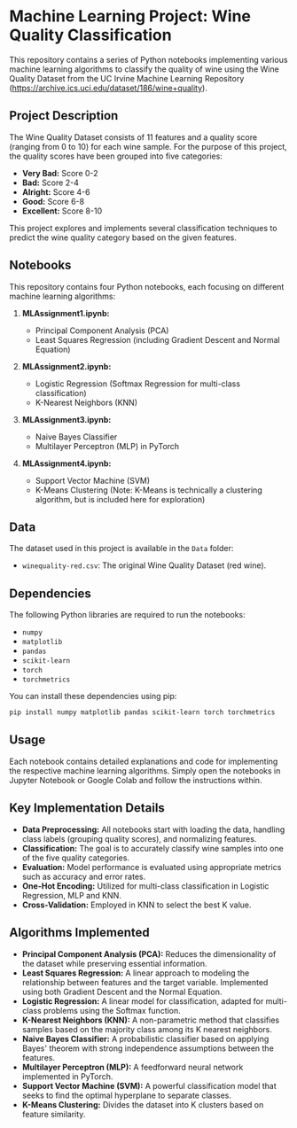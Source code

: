 # Machine Learning Project: Wine Quality Classification

This repository contains a series of Python notebooks implementing various machine learning algorithms to classify the quality of wine using the Wine Quality Dataset from the UC Irvine Machine Learning Repository (https://archive.ics.uci.edu/dataset/186/wine+quality).

## Project Description

The Wine Quality Dataset consists of 11 features and a quality score (ranging from 0 to 10) for each wine sample.  For the purpose of this project, the quality scores have been grouped into five categories:

*   **Very Bad:** Score 0-2
*   **Bad:** Score 2-4
*   **Alright:** Score 4-6
*   **Good:** Score 6-8
*   **Excellent:** Score 8-10

This project explores and implements several classification techniques to predict the wine quality category based on the given features.

## Notebooks

This repository contains four Python notebooks, each focusing on different machine learning algorithms:

1.  **MLAssignment1.ipynb:**
    *   Principal Component Analysis (PCA)
    *   Least Squares Regression (including Gradient Descent and Normal Equation)

2.  **MLAssignment2.ipynb:**
    *   Logistic Regression (Softmax Regression for multi-class classification)
    *   K-Nearest Neighbors (KNN)

3.  **MLAssignment3.ipynb:**
    *   Naive Bayes Classifier
    *   Multilayer Perceptron (MLP) in PyTorch

4.  **MLAssignment4.ipynb:**
    *   Support Vector Machine (SVM)
    *   K-Means Clustering (Note: K-Means is technically a clustering algorithm, but is included here for exploration)

## Data

The dataset used in this project is available in the `Data` folder:

*   `winequality-red.csv`: The original Wine Quality Dataset (red wine).

## Dependencies

The following Python libraries are required to run the notebooks:

*   `numpy`
*   `matplotlib`
*   `pandas`
*   `scikit-learn`
*   `torch`
*   `torchmetrics`

You can install these dependencies using pip:

```bash
pip install numpy matplotlib pandas scikit-learn torch torchmetrics
```

## Usage

Each notebook contains detailed explanations and code for implementing the respective machine learning algorithms. Simply open the notebooks in Jupyter Notebook or Google Colab and follow the instructions within.

## Key Implementation Details

*   **Data Preprocessing:** All notebooks start with loading the data, handling class labels (grouping quality scores), and normalizing features.
*   **Classification:** The goal is to accurately classify wine samples into one of the five quality categories.
*   **Evaluation:** Model performance is evaluated using appropriate metrics such as accuracy and error rates.
*   **One-Hot Encoding:** Utilized for multi-class classification in Logistic Regression, MLP and KNN.
*   **Cross-Validation:** Employed in KNN to select the best K value.

## Algorithms Implemented

*   **Principal Component Analysis (PCA):** Reduces the dimensionality of the dataset while preserving essential information.
*   **Least Squares Regression:**  A linear approach to modeling the relationship between features and the target variable. Implemented using both Gradient Descent and the Normal Equation.
*   **Logistic Regression:**  A linear model for classification, adapted for multi-class problems using the Softmax function.
*   **K-Nearest Neighbors (KNN):**  A non-parametric method that classifies samples based on the majority class among its K nearest neighbors.
*   **Naive Bayes Classifier:**  A probabilistic classifier based on applying Bayes' theorem with strong independence assumptions between the features.
*   **Multilayer Perceptron (MLP):**  A feedforward neural network implemented in PyTorch.
*   **Support Vector Machine (SVM):** A powerful classification model that seeks to find the optimal hyperplane to separate classes.
*   **K-Means Clustering:** Divides the dataset into K clusters based on feature similarity.
